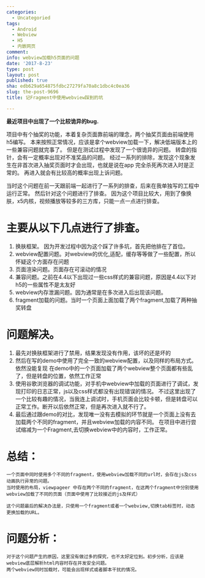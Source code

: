 ```yaml
---
categories:
  - Uncategoried
tags:
  - Android
  - Webview
  - H5
  - 内嵌网页
comment: 
info: webview加载h5页面的问题
date: '2017-8-23'
type: post
layout: post
published: true
sha: edb629a654875fdbc27279fa70a8c1dbc4c0ea36
slug: the-post-9696
title: 记Fragment中使用webview踩到的坑

---
```



**最近项目中出现了一个比较诡异的bug.**

项目中有个抽奖的功能，本着复杂页面靠前端的理念，两个抽奖页面由前端使用h5编写。
本来按照正常情况，应该是拿个webview加载一下，解决低端版本上的一些兼容问题就完事了。
但是在测试过程中发现了一个很诡异的问题。
转盘的指针，会有一定概率出现对不准奖品的问题。
经过一系列的排除，发现这个现象发生在非首次进入抽奖页面时才会出现，也就是说在app 完全杀死再次进入时是正常的。
再进入就会有比较高的概率出现上诉问题。

当时这个问题在前一天跟前端一起进行了一系列的排查，后来在我单独写的工程中运行正常。
然后针对这个问题进行了排查。
因为这个项目比较大，用到了像换肤，x5内核，视频播放等较多的三方库，只能一点一点进行排查。

# 主要从以下几点进行了排查。

1. 换肤框架。 因为开发过程中因为这个踩了许多坑，首先把他排在了首位。
2. webview配置问题。对webview的优化,适配，缓存等等做了一些配置，所以怀疑这个方面存在问题
3. 页面渲染问题。页面存在可滚动的情况
4. 兼容问题。之前在4.4以下出现过一些css样式的兼容问题，原因是4.4以下对h5的一些属性不是太友好
5. webview内存泄漏问题。因为通常是在多次进入后出现该问题。
6. fragment加载的问题。当时一个页面上面加载了两个fragment,加载了两种抽奖转盘

# 问题解决。
1. 最先对换肤框架进行了禁用，结果发现没有作用，该坏的还是坏的
2. 然后在写的demo中使用了完全一致的webview配置，以及同样的布局方式。依然没能复现
在demo中的一个页面加载了两个webview整个页面都有些乱了，但是转盘的位置，依然工作正常
3. 使用谷歌浏览器的调试功能，对手机中webview中加载的页面进行了调试，发现打印的日志正常，js以及css样式都没有出现错误的情况。
不过这里出现了一个比较有趣的情况，当我连上调试时，手机页面会比较卡顿，但是转盘可以正常工作。断开以后依然正常，但是再次进入就不行了。
4. 最后通过跟demo的对比，发现唯一没有去模拟的环节就是一个页面上没有去加载两个不同的fragment，并且webview加载的内容不同。
在项目中进行尝试缩减为一个Fragment,去切换webview中的内容时，工作正常。
# 总结：
	一个页面中同时使用多个不同的fragment，使用webview加载不同的url时，会存在js及css动画执行异常的问题。
	当时使用的布局，viewpageer 中存在两个不同的fragment，在这两个fragment中分别使用webview加载了不同的页面（页面中使用了比较接近的js及样式）
	
	这个问题最后的解决办法是，只使用一个fragment或者一个webview,切换tab标签时，动态更换加载的URL。
# 问题分析：
	对于这个问题产生的原因，这里没有做过多的探究，也不太好定位到。初步分析，应该是webview底层解析html内容时存在并发安全问题。
	两个webview同时加载时，可能会出现样式或者脚本干扰的情况。






